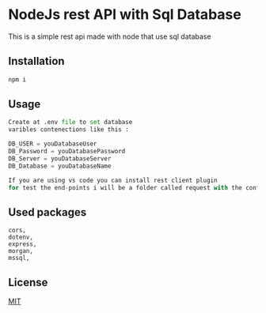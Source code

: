 # NodeJs rest API with Sql Database

This is a simple rest api made with node that use sql database

## Installation

```bash
npm i
```

## Usage

```python
Create at .env file to set database 
varibles contenections like this :

DB_USER = youDatabaseUser
DB_Password = youDatabasePassword
DB_Server = youDatabaseServer
DB_Database = youDatabaseName

If you are using vs code you can install rest client plugin 
for test the end-points i will be a folder called request with the configurations

```

## Used packages
    cors,
    dotenv,
    express,
    morgan,
    mssql,

## License
[MIT](https://choosealicense.com/licenses/mit/)
